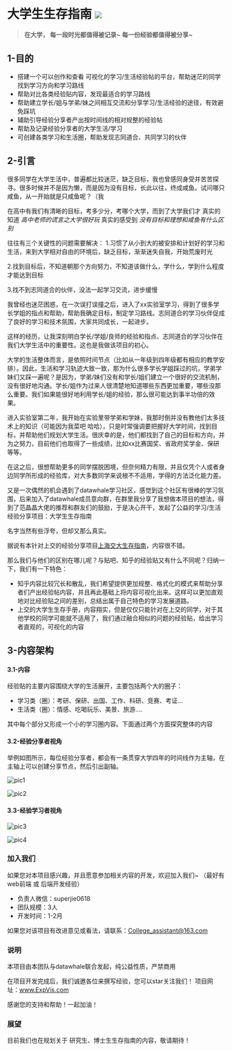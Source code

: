 # 大学生生存指南 ![](https://img.shields.io/badge/license-MIT-blue)

> **在大学， 每一段时光都值得被记录~ 每一份经验都值得被分享~**

## 1-目的
- 搭建一个可以创作和查看  可视化的学习/生活经验帖的平台，帮助迷茫的同学找到学习方向和学习路线
- 帮助对比各类经验贴内容，发现最适合的学习路线
- 帮助建立学长/姐与学弟/妹之间相互交流和分享学习/生活经验的途径，有效避免踩坑
- 辅助引导经验分享者产出按时间线的相对规整的经验帖
- 帮助及记录经验分享者的大学生活/学习
- 可创建各类学习和生活圈，帮助发现志同道合、共同学习的伙伴

## 2-引言
很多同学在大学生活中，普遍都比较迷茫，缺乏目标，我也曾感同身受并苦苦探寻。很多时候并不是因为懒，而是因为没有目标，长此以往，终成咸鱼。试问哪只咸鱼，从一开始就是只咸鱼呢？（我

在高中有我们有清晰的目标，考多少分，考哪个大学，而到了大学我们才
真实的知道    *高中老师的谎言之大学很好玩*
真实的感受到   *没有目标和理想和咸鱼有什么区别*

往往有三个关键性的问题需要解决：
1.习惯了从小到大的被安排和计划好的学习和生活，来到大学相对自由的环境后，缺乏目标，渐渐迷失自我，开始荒废时光

2.找到目标后，不知道朝那个方向努力，不知道该做什么，学什么，学到什么程度才能达到目标

3.找不到志同道合的伙伴，没法一起学习交流，进步缓慢


我曾经也迷茫困惑，在一次误打误撞之后，进入了xx实验室学习，得到了很多学长学姐的指点和帮助，帮助我确定目标，制定学习路线。志同道合的学习伙伴促成了良好的学习和技术氛围，大家共同成长，一起进步。

这样的经历，让我深刻明白学长/学姐/良师的经验和指点、志同道合的学习伙伴在我们大学生活中的重要性。这也是我做该项目的初心。

大学的生活整体而言，是依照时间节点（比如从一年级到四年级都有相应的教学安排）。因此，生活和学习轨迹大致一致，那为什么很多学长学姐踩过的坑，学弟学妹们又踩一遍呢？是因为，学弟/妹们没有和学长/姐们建立一个很好的交流机制，没有很好地沟通。学长/姐作为过来人很清楚地知道哪些东西更加重要，哪些没那么重要。我们如果能很好地利用学长/姐的经验，那么很可能达到事半功倍的效果。

进入实验室第二年，我开始在实验里带学弟和学妹，我那时倒并没有教他们太多技术上的知识（可能因为我菜吧 哈哈），只是时常强调要把握好大学时间，找到目标，并帮助他们规划大学生活。很庆幸的是，他们都找到了自己的目标和方向，并为之努力，目前他们也取得了一些成绩，比如xx比赛国奖、省政府奖学金、保研等等。

在这之后，很想帮助更多的同学摆脱困境，但奈何精力有限，并且仅凭个人或者身边同学所形成的经验库，对大多数同学来说根不不适用，学得的方法泛化能力差。

又是一次偶然的机会遇到了datawhale学习社区，感觉到这个社区有很棒的学习氛围，后来加入了datawhale成员意向群，在群里我分享了我想做本项目的想法，得到了范晶晶大佬的推荐和群友们的鼓励，于是决心开干，发起了公益的学习/生活经验分享项目：大学生生存指南

名字当然有些浮夸，但却又那么真实。

据说有本针对上交的经验分享项目[上海交大生存指南](https://survivesjtu.gitbook.io/survivesjtumanual/fang-tan-ji/xiao-xin-xiang-mu-de-xian-jing)，内容很不错。

那么我们与他们的区别在哪儿呢？与贴吧、知乎的经验贴又有什么不同呢？归纳一下，我们有一下特色：

- 知乎内容比较冗长和散乱，我们希望提供更加规整、格式化的模式来帮助分享者们产出经验帖内容，并且再此基础上将内容可视化出来。这样可以更加直观地对比经验贴之间的差别，总结出属于自己特色的学习发展道路。
- 上交的大学生生存手册，内容翔实，但是仅仅只能针对在上交的同学，对于其他学校的同学可能就不适用了，我们通过融合相似的问题的经验贴，给出学习者直观的，可视化的内容

## 3-内容架构
#### 3.1-内容
经验贴的主要内容围绕大学的生活展开，主要包括两个大的圈子：
- 学习类（圈）：考研、保研、出国、工作、科研、竞赛、考证...
- 生活类（圈）：情感、吃喝玩乐、美景、旅游....

其中每个部分又形成一个小的学习圈内容。下面通过两个方面探究整体的内容
#### 3.2-经验分享者视角
举例如图所示，每位经验分享者，都会有一条贯穿大学四年的时间线作为主轴，在主轴上可以创建分享节点，然后引出副轴。

![pic1](https://github.com/MoonCatdd/College_Experience_Share/blob/main/pic/1.JPG)

![pic2](https://github.com/MoonCatdd/College_Experience_Share/blob/main/pic/2.JPG)


#### 3.3-经验学习者视角

![pic3](https://github.com/MoonCatdd/College_Experience_Share/blob/main/pic/3.JPG)

![pic4](https://github.com/MoonCatdd/College_Experience_Share/blob/main/pic/4.JPG)


### 加入我们
如果您对本项目感兴趣，并且愿意参加相关内容的开发，欢迎加入我们~
（最好有web前端 或 后端开发经验）

- 负责人微信：superjie0618
- 团队规模：3人
- 开发时间：1-2月

如果您对该项目有改进意见或看法，请联系：College_assistant@163.com

### 说明
本项目由本团队与datawhale联合发起，纯公益性质，严禁商用

在项目开发完成后，我们诚邀各位来撰写经验，您可以star关注我们！
项目网址：www.ExpVis.com

感谢您的支持和帮助！一起加油！

### 展望
目前我们也在规划关于 研究生、博士生生存指南的内容，敬请期待！



